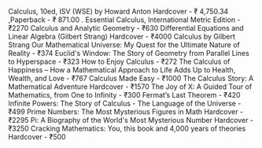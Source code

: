 Calculus, 10ed, ISV (WSE) by Howard Anton  Hardcover - ₹ 4,750.34 ,Paperback - ₹ 871.00 .
Essential Calculus, International Metric Edition - ₹2270
Calculus and Analytic Geometry - ₹630
Differential Equations and Linear Algebra (Gilbert Strang) Hardcover - ₹4000
Calculus by Gilbert Strang
Our Mathematical Universe: My Quest for the Ultimate Nature of Reality - ₹374
Euclid's Window: The Story of Geometry from Parallel Lines to Hyperspace - ₹323
How to Enjoy Calculus - ₹272
The Calculus of Happiness – How a Mathematical Approach to Life Adds Up to Health, Wealth, and Love - ₹767
Calculus Made Easy - ₹1000
The Calculus Story: A Mathematical Adventure Hardcover - ₹1570
The Joy of X: A Guided Tour of Mathematics, from One to Infinity - ₹300
Fermat’s Last Theorem - ₹420
Infinite Powers: The Story of Calculus - The Language of the Universe  - ₹499
Prime Numbers: The Most Mysterious Figures in Math Hardcover - ₹2295
Pi: A Biography of the World's Most Mysterious Number Hardcover  - ₹3250
Cracking Mathematics: You, this book and 4,000 years of theories Hardcover - ₹500
